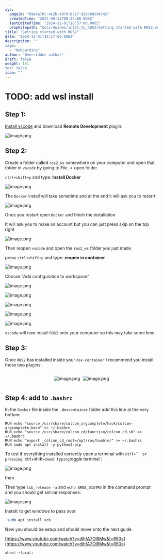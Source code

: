 ```yaml
---
sys:
  pageId: "89e0a78c-4e2b-4070-b327-d28cb0694742"
  createdTime: "2024-08-21T00:24:00.000Z"
  lastEditedTime: "2024-11-01T18:57:00.000Z"
  propFilepath: "docs/Guides/intro_to_ROS2/Getting started with ROS2.md"
title: "Getting started with ROS2"
date: "2024-11-01T18:57:00.000Z"
description: ""
tags:
  - "Onboarding"
author: "Overridden author"
draft: false
weight: 141
toc: false
icon: ""
---
```


# TODO: add wsl install

## Step 1:

[Install vscode](https://code.visualstudio.com/download) and download **Remote Development** plugin:

![image.png](https://prod-files-secure.s3.us-west-2.amazonaws.com/d518164a-d88e-44d1-a4ee-3adb3bd8bce0/efb52993-1881-4a40-b95e-6f020334f022/image.png?X-Amz-Algorithm=AWS4-HMAC-SHA256&X-Amz-Content-Sha256=UNSIGNED-PAYLOAD&X-Amz-Credential=ASIAZI2LB466YE6SC7U4%2F20250203%2Fus-west-2%2Fs3%2Faws4_request&X-Amz-Date=20250203T220710Z&X-Amz-Expires=3600&X-Amz-Security-Token=IQoJb3JpZ2luX2VjEAYaCXVzLXdlc3QtMiJIMEYCIQDQKFdFbTnDN2lhtL%2FaSkxtoJ57LDeQr%2BFOVA2Ngvz%2FmAIhAMJwkr2uDKyABAVGb1xRSV2wpwEcUNK0cJ%2FiuWCrd1KfKv8DCB8QABoMNjM3NDIzMTgzODA1IgxCWho2lL0qTSvPuCcq3AOJ7%2BWhaFJenbBqPbZDK7odvv77fTJIZwWS%2B1k5UlKSVk3Lwmuh83RHR6mnym%2BbJ1l8zeN7ZrpJ2IDPSo%2FSc8tW8FPdbNrvR17HzGApNd7aJ8WO3VObTWlcgrMBKiAiGflzv7oVEfwq6SCQSCH13iWAFyZwDW51LHKIifeXH6h0l4sIBMCSloIu0NiVUnh7YgT8v%2Bu5WkNTsRWjqP%2FRskwio3cN5zaXgOFqqeaogX64FElPYHc4vqoRUnOQAnxy%2BeLrWDjZvQg2uxjFXcktnBnQGVtlSB6mW0sC7n1%2BDxpaijI165UbAahJI6ym%2F3tEENK5EnH0ABxcLAisSGVix3qdeRmeuFiY5iLswlKesTM%2FLBNvRrtLPH3ZphcFDPPgCxjqxwYWM6MvmAzQj7l%2BTZJq5G7bEtWnp4%2ByZ%2FUP27YWaXRWMwQU928yR7L%2BKJg0E6MzhUKe381JY97MvvrJcX8hoA9TkH6AzOD71Le5hS8ev5PFRCCRELdyyEMo92QALRd8b5inh18zgXyqN99Z3RQB%2BGfmmfzMaddq7TOwqzHZe2JdVNCQ9SNQZZnnT22QdElUhR20V7UOiSiR0BPQTaeN0Ko7L4O078WMJPHDP7wbhVw8akRMpy5Qwe3k%2BzCB%2BYS9BjqkARucsyQKQdq9QcrA%2BTUmDI50is8fOFFTzCYoayzyWxRsmgyxwYbUDU13eMLHTQvYqOzk7sygH0FbLqU6WEb5uGO5HwEEOz4xYBPibElMQstPr9Lt%2BbSlLM98Vax51f8hfyrn%2FTA6QR2Pcl4tgydH0lUX4jhFEXmrg%2FeNKqsYwAWNZWv7nmz5sPynnFXtNM386dHTL7%2Fssy%2FmLsSZtYBTRWsDxY94&X-Amz-Signature=6db6421f4fa5de6c1e15955bbbee04e3db0b18e028689a88a3bac9dd8cb3893f&X-Amz-SignedHeaders=host&x-id=GetObject)

## Step 2:

Create a folder called `ros2_ws` somewhere on your computer and open that folder in `vscode` by going to File → open folder 

`ctrl+shift+p` and type: **Install Docker**

![image.png](https://prod-files-secure.s3.us-west-2.amazonaws.com/d518164a-d88e-44d1-a4ee-3adb3bd8bce0/2269dc0e-1cd5-47ff-bceb-c04ad9b2eab0/image.png?X-Amz-Algorithm=AWS4-HMAC-SHA256&X-Amz-Content-Sha256=UNSIGNED-PAYLOAD&X-Amz-Credential=ASIAZI2LB466YE6SC7U4%2F20250203%2Fus-west-2%2Fs3%2Faws4_request&X-Amz-Date=20250203T220710Z&X-Amz-Expires=3600&X-Amz-Security-Token=IQoJb3JpZ2luX2VjEAYaCXVzLXdlc3QtMiJIMEYCIQDQKFdFbTnDN2lhtL%2FaSkxtoJ57LDeQr%2BFOVA2Ngvz%2FmAIhAMJwkr2uDKyABAVGb1xRSV2wpwEcUNK0cJ%2FiuWCrd1KfKv8DCB8QABoMNjM3NDIzMTgzODA1IgxCWho2lL0qTSvPuCcq3AOJ7%2BWhaFJenbBqPbZDK7odvv77fTJIZwWS%2B1k5UlKSVk3Lwmuh83RHR6mnym%2BbJ1l8zeN7ZrpJ2IDPSo%2FSc8tW8FPdbNrvR17HzGApNd7aJ8WO3VObTWlcgrMBKiAiGflzv7oVEfwq6SCQSCH13iWAFyZwDW51LHKIifeXH6h0l4sIBMCSloIu0NiVUnh7YgT8v%2Bu5WkNTsRWjqP%2FRskwio3cN5zaXgOFqqeaogX64FElPYHc4vqoRUnOQAnxy%2BeLrWDjZvQg2uxjFXcktnBnQGVtlSB6mW0sC7n1%2BDxpaijI165UbAahJI6ym%2F3tEENK5EnH0ABxcLAisSGVix3qdeRmeuFiY5iLswlKesTM%2FLBNvRrtLPH3ZphcFDPPgCxjqxwYWM6MvmAzQj7l%2BTZJq5G7bEtWnp4%2ByZ%2FUP27YWaXRWMwQU928yR7L%2BKJg0E6MzhUKe381JY97MvvrJcX8hoA9TkH6AzOD71Le5hS8ev5PFRCCRELdyyEMo92QALRd8b5inh18zgXyqN99Z3RQB%2BGfmmfzMaddq7TOwqzHZe2JdVNCQ9SNQZZnnT22QdElUhR20V7UOiSiR0BPQTaeN0Ko7L4O078WMJPHDP7wbhVw8akRMpy5Qwe3k%2BzCB%2BYS9BjqkARucsyQKQdq9QcrA%2BTUmDI50is8fOFFTzCYoayzyWxRsmgyxwYbUDU13eMLHTQvYqOzk7sygH0FbLqU6WEb5uGO5HwEEOz4xYBPibElMQstPr9Lt%2BbSlLM98Vax51f8hfyrn%2FTA6QR2Pcl4tgydH0lUX4jhFEXmrg%2FeNKqsYwAWNZWv7nmz5sPynnFXtNM386dHTL7%2Fssy%2FmLsSZtYBTRWsDxY94&X-Amz-Signature=19071e7e2b8dd9981bc44b5b12914b7bc85c244504f90be3ed6ddc0a1ed9acd0&X-Amz-SignedHeaders=host&x-id=GetObject)

The `Docker` install will take sometime and at the end it will ask you to restart

![image.png](https://prod-files-secure.s3.us-west-2.amazonaws.com/d518164a-d88e-44d1-a4ee-3adb3bd8bce0/ed233f78-be33-4b1f-b89c-9c346c0e961e/image.png?X-Amz-Algorithm=AWS4-HMAC-SHA256&X-Amz-Content-Sha256=UNSIGNED-PAYLOAD&X-Amz-Credential=ASIAZI2LB466YE6SC7U4%2F20250203%2Fus-west-2%2Fs3%2Faws4_request&X-Amz-Date=20250203T220710Z&X-Amz-Expires=3600&X-Amz-Security-Token=IQoJb3JpZ2luX2VjEAYaCXVzLXdlc3QtMiJIMEYCIQDQKFdFbTnDN2lhtL%2FaSkxtoJ57LDeQr%2BFOVA2Ngvz%2FmAIhAMJwkr2uDKyABAVGb1xRSV2wpwEcUNK0cJ%2FiuWCrd1KfKv8DCB8QABoMNjM3NDIzMTgzODA1IgxCWho2lL0qTSvPuCcq3AOJ7%2BWhaFJenbBqPbZDK7odvv77fTJIZwWS%2B1k5UlKSVk3Lwmuh83RHR6mnym%2BbJ1l8zeN7ZrpJ2IDPSo%2FSc8tW8FPdbNrvR17HzGApNd7aJ8WO3VObTWlcgrMBKiAiGflzv7oVEfwq6SCQSCH13iWAFyZwDW51LHKIifeXH6h0l4sIBMCSloIu0NiVUnh7YgT8v%2Bu5WkNTsRWjqP%2FRskwio3cN5zaXgOFqqeaogX64FElPYHc4vqoRUnOQAnxy%2BeLrWDjZvQg2uxjFXcktnBnQGVtlSB6mW0sC7n1%2BDxpaijI165UbAahJI6ym%2F3tEENK5EnH0ABxcLAisSGVix3qdeRmeuFiY5iLswlKesTM%2FLBNvRrtLPH3ZphcFDPPgCxjqxwYWM6MvmAzQj7l%2BTZJq5G7bEtWnp4%2ByZ%2FUP27YWaXRWMwQU928yR7L%2BKJg0E6MzhUKe381JY97MvvrJcX8hoA9TkH6AzOD71Le5hS8ev5PFRCCRELdyyEMo92QALRd8b5inh18zgXyqN99Z3RQB%2BGfmmfzMaddq7TOwqzHZe2JdVNCQ9SNQZZnnT22QdElUhR20V7UOiSiR0BPQTaeN0Ko7L4O078WMJPHDP7wbhVw8akRMpy5Qwe3k%2BzCB%2BYS9BjqkARucsyQKQdq9QcrA%2BTUmDI50is8fOFFTzCYoayzyWxRsmgyxwYbUDU13eMLHTQvYqOzk7sygH0FbLqU6WEb5uGO5HwEEOz4xYBPibElMQstPr9Lt%2BbSlLM98Vax51f8hfyrn%2FTA6QR2Pcl4tgydH0lUX4jhFEXmrg%2FeNKqsYwAWNZWv7nmz5sPynnFXtNM386dHTL7%2Fssy%2FmLsSZtYBTRWsDxY94&X-Amz-Signature=58e505410880321da464750fb3b57f6e9157e81000f335137f2400fb9463c488&X-Amz-SignedHeaders=host&x-id=GetObject)

Once you restart open `Docker` and finish the installation

It will ask you to make an account but you can just press skip on the top right

![image.png](https://prod-files-secure.s3.us-west-2.amazonaws.com/d518164a-d88e-44d1-a4ee-3adb3bd8bce0/21010ad9-1659-4fd9-9f59-9932a09b2a3d/image.png?X-Amz-Algorithm=AWS4-HMAC-SHA256&X-Amz-Content-Sha256=UNSIGNED-PAYLOAD&X-Amz-Credential=ASIAZI2LB466YE6SC7U4%2F20250203%2Fus-west-2%2Fs3%2Faws4_request&X-Amz-Date=20250203T220710Z&X-Amz-Expires=3600&X-Amz-Security-Token=IQoJb3JpZ2luX2VjEAYaCXVzLXdlc3QtMiJIMEYCIQDQKFdFbTnDN2lhtL%2FaSkxtoJ57LDeQr%2BFOVA2Ngvz%2FmAIhAMJwkr2uDKyABAVGb1xRSV2wpwEcUNK0cJ%2FiuWCrd1KfKv8DCB8QABoMNjM3NDIzMTgzODA1IgxCWho2lL0qTSvPuCcq3AOJ7%2BWhaFJenbBqPbZDK7odvv77fTJIZwWS%2B1k5UlKSVk3Lwmuh83RHR6mnym%2BbJ1l8zeN7ZrpJ2IDPSo%2FSc8tW8FPdbNrvR17HzGApNd7aJ8WO3VObTWlcgrMBKiAiGflzv7oVEfwq6SCQSCH13iWAFyZwDW51LHKIifeXH6h0l4sIBMCSloIu0NiVUnh7YgT8v%2Bu5WkNTsRWjqP%2FRskwio3cN5zaXgOFqqeaogX64FElPYHc4vqoRUnOQAnxy%2BeLrWDjZvQg2uxjFXcktnBnQGVtlSB6mW0sC7n1%2BDxpaijI165UbAahJI6ym%2F3tEENK5EnH0ABxcLAisSGVix3qdeRmeuFiY5iLswlKesTM%2FLBNvRrtLPH3ZphcFDPPgCxjqxwYWM6MvmAzQj7l%2BTZJq5G7bEtWnp4%2ByZ%2FUP27YWaXRWMwQU928yR7L%2BKJg0E6MzhUKe381JY97MvvrJcX8hoA9TkH6AzOD71Le5hS8ev5PFRCCRELdyyEMo92QALRd8b5inh18zgXyqN99Z3RQB%2BGfmmfzMaddq7TOwqzHZe2JdVNCQ9SNQZZnnT22QdElUhR20V7UOiSiR0BPQTaeN0Ko7L4O078WMJPHDP7wbhVw8akRMpy5Qwe3k%2BzCB%2BYS9BjqkARucsyQKQdq9QcrA%2BTUmDI50is8fOFFTzCYoayzyWxRsmgyxwYbUDU13eMLHTQvYqOzk7sygH0FbLqU6WEb5uGO5HwEEOz4xYBPibElMQstPr9Lt%2BbSlLM98Vax51f8hfyrn%2FTA6QR2Pcl4tgydH0lUX4jhFEXmrg%2FeNKqsYwAWNZWv7nmz5sPynnFXtNM386dHTL7%2Fssy%2FmLsSZtYBTRWsDxY94&X-Amz-Signature=046a807578e71b433877c2e8cc8ae7a7d06603af533edaa90da82b6b5e4b83a9&X-Amz-SignedHeaders=host&x-id=GetObject)

Then reopen `vscode` and open the `ros2_ws` folder you just made

press `ctrl+shift+p` and type: **reopen in container**

![image.png](https://prod-files-secure.s3.us-west-2.amazonaws.com/d518164a-d88e-44d1-a4ee-3adb3bd8bce0/4e93b8c2-41ad-488c-8095-c74205196118/image.png?X-Amz-Algorithm=AWS4-HMAC-SHA256&X-Amz-Content-Sha256=UNSIGNED-PAYLOAD&X-Amz-Credential=ASIAZI2LB466YE6SC7U4%2F20250203%2Fus-west-2%2Fs3%2Faws4_request&X-Amz-Date=20250203T220710Z&X-Amz-Expires=3600&X-Amz-Security-Token=IQoJb3JpZ2luX2VjEAYaCXVzLXdlc3QtMiJIMEYCIQDQKFdFbTnDN2lhtL%2FaSkxtoJ57LDeQr%2BFOVA2Ngvz%2FmAIhAMJwkr2uDKyABAVGb1xRSV2wpwEcUNK0cJ%2FiuWCrd1KfKv8DCB8QABoMNjM3NDIzMTgzODA1IgxCWho2lL0qTSvPuCcq3AOJ7%2BWhaFJenbBqPbZDK7odvv77fTJIZwWS%2B1k5UlKSVk3Lwmuh83RHR6mnym%2BbJ1l8zeN7ZrpJ2IDPSo%2FSc8tW8FPdbNrvR17HzGApNd7aJ8WO3VObTWlcgrMBKiAiGflzv7oVEfwq6SCQSCH13iWAFyZwDW51LHKIifeXH6h0l4sIBMCSloIu0NiVUnh7YgT8v%2Bu5WkNTsRWjqP%2FRskwio3cN5zaXgOFqqeaogX64FElPYHc4vqoRUnOQAnxy%2BeLrWDjZvQg2uxjFXcktnBnQGVtlSB6mW0sC7n1%2BDxpaijI165UbAahJI6ym%2F3tEENK5EnH0ABxcLAisSGVix3qdeRmeuFiY5iLswlKesTM%2FLBNvRrtLPH3ZphcFDPPgCxjqxwYWM6MvmAzQj7l%2BTZJq5G7bEtWnp4%2ByZ%2FUP27YWaXRWMwQU928yR7L%2BKJg0E6MzhUKe381JY97MvvrJcX8hoA9TkH6AzOD71Le5hS8ev5PFRCCRELdyyEMo92QALRd8b5inh18zgXyqN99Z3RQB%2BGfmmfzMaddq7TOwqzHZe2JdVNCQ9SNQZZnnT22QdElUhR20V7UOiSiR0BPQTaeN0Ko7L4O078WMJPHDP7wbhVw8akRMpy5Qwe3k%2BzCB%2BYS9BjqkARucsyQKQdq9QcrA%2BTUmDI50is8fOFFTzCYoayzyWxRsmgyxwYbUDU13eMLHTQvYqOzk7sygH0FbLqU6WEb5uGO5HwEEOz4xYBPibElMQstPr9Lt%2BbSlLM98Vax51f8hfyrn%2FTA6QR2Pcl4tgydH0lUX4jhFEXmrg%2FeNKqsYwAWNZWv7nmz5sPynnFXtNM386dHTL7%2Fssy%2FmLsSZtYBTRWsDxY94&X-Amz-Signature=ff30f8729160f6f6aa1ea5884de3d1fcaf30663f67681ce1f59d4f8c49732e23&X-Amz-SignedHeaders=host&x-id=GetObject)

Choose “Add configuration to workspace”

![image.png](https://prod-files-secure.s3.us-west-2.amazonaws.com/d518164a-d88e-44d1-a4ee-3adb3bd8bce0/9560b282-5060-4989-ba37-97e7b2c22476/image.png?X-Amz-Algorithm=AWS4-HMAC-SHA256&X-Amz-Content-Sha256=UNSIGNED-PAYLOAD&X-Amz-Credential=ASIAZI2LB466YE6SC7U4%2F20250203%2Fus-west-2%2Fs3%2Faws4_request&X-Amz-Date=20250203T220710Z&X-Amz-Expires=3600&X-Amz-Security-Token=IQoJb3JpZ2luX2VjEAYaCXVzLXdlc3QtMiJIMEYCIQDQKFdFbTnDN2lhtL%2FaSkxtoJ57LDeQr%2BFOVA2Ngvz%2FmAIhAMJwkr2uDKyABAVGb1xRSV2wpwEcUNK0cJ%2FiuWCrd1KfKv8DCB8QABoMNjM3NDIzMTgzODA1IgxCWho2lL0qTSvPuCcq3AOJ7%2BWhaFJenbBqPbZDK7odvv77fTJIZwWS%2B1k5UlKSVk3Lwmuh83RHR6mnym%2BbJ1l8zeN7ZrpJ2IDPSo%2FSc8tW8FPdbNrvR17HzGApNd7aJ8WO3VObTWlcgrMBKiAiGflzv7oVEfwq6SCQSCH13iWAFyZwDW51LHKIifeXH6h0l4sIBMCSloIu0NiVUnh7YgT8v%2Bu5WkNTsRWjqP%2FRskwio3cN5zaXgOFqqeaogX64FElPYHc4vqoRUnOQAnxy%2BeLrWDjZvQg2uxjFXcktnBnQGVtlSB6mW0sC7n1%2BDxpaijI165UbAahJI6ym%2F3tEENK5EnH0ABxcLAisSGVix3qdeRmeuFiY5iLswlKesTM%2FLBNvRrtLPH3ZphcFDPPgCxjqxwYWM6MvmAzQj7l%2BTZJq5G7bEtWnp4%2ByZ%2FUP27YWaXRWMwQU928yR7L%2BKJg0E6MzhUKe381JY97MvvrJcX8hoA9TkH6AzOD71Le5hS8ev5PFRCCRELdyyEMo92QALRd8b5inh18zgXyqN99Z3RQB%2BGfmmfzMaddq7TOwqzHZe2JdVNCQ9SNQZZnnT22QdElUhR20V7UOiSiR0BPQTaeN0Ko7L4O078WMJPHDP7wbhVw8akRMpy5Qwe3k%2BzCB%2BYS9BjqkARucsyQKQdq9QcrA%2BTUmDI50is8fOFFTzCYoayzyWxRsmgyxwYbUDU13eMLHTQvYqOzk7sygH0FbLqU6WEb5uGO5HwEEOz4xYBPibElMQstPr9Lt%2BbSlLM98Vax51f8hfyrn%2FTA6QR2Pcl4tgydH0lUX4jhFEXmrg%2FeNKqsYwAWNZWv7nmz5sPynnFXtNM386dHTL7%2Fssy%2FmLsSZtYBTRWsDxY94&X-Amz-Signature=9406ebf2717d25818c654345003298e1e313d47b9e075cbb96b45cf1ccb29fdd&X-Amz-SignedHeaders=host&x-id=GetObject)

![image.png](https://prod-files-secure.s3.us-west-2.amazonaws.com/d518164a-d88e-44d1-a4ee-3adb3bd8bce0/2ee63f81-886b-48e8-a553-dc6e5eac99e4/image.png?X-Amz-Algorithm=AWS4-HMAC-SHA256&X-Amz-Content-Sha256=UNSIGNED-PAYLOAD&X-Amz-Credential=ASIAZI2LB466YE6SC7U4%2F20250203%2Fus-west-2%2Fs3%2Faws4_request&X-Amz-Date=20250203T220710Z&X-Amz-Expires=3600&X-Amz-Security-Token=IQoJb3JpZ2luX2VjEAYaCXVzLXdlc3QtMiJIMEYCIQDQKFdFbTnDN2lhtL%2FaSkxtoJ57LDeQr%2BFOVA2Ngvz%2FmAIhAMJwkr2uDKyABAVGb1xRSV2wpwEcUNK0cJ%2FiuWCrd1KfKv8DCB8QABoMNjM3NDIzMTgzODA1IgxCWho2lL0qTSvPuCcq3AOJ7%2BWhaFJenbBqPbZDK7odvv77fTJIZwWS%2B1k5UlKSVk3Lwmuh83RHR6mnym%2BbJ1l8zeN7ZrpJ2IDPSo%2FSc8tW8FPdbNrvR17HzGApNd7aJ8WO3VObTWlcgrMBKiAiGflzv7oVEfwq6SCQSCH13iWAFyZwDW51LHKIifeXH6h0l4sIBMCSloIu0NiVUnh7YgT8v%2Bu5WkNTsRWjqP%2FRskwio3cN5zaXgOFqqeaogX64FElPYHc4vqoRUnOQAnxy%2BeLrWDjZvQg2uxjFXcktnBnQGVtlSB6mW0sC7n1%2BDxpaijI165UbAahJI6ym%2F3tEENK5EnH0ABxcLAisSGVix3qdeRmeuFiY5iLswlKesTM%2FLBNvRrtLPH3ZphcFDPPgCxjqxwYWM6MvmAzQj7l%2BTZJq5G7bEtWnp4%2ByZ%2FUP27YWaXRWMwQU928yR7L%2BKJg0E6MzhUKe381JY97MvvrJcX8hoA9TkH6AzOD71Le5hS8ev5PFRCCRELdyyEMo92QALRd8b5inh18zgXyqN99Z3RQB%2BGfmmfzMaddq7TOwqzHZe2JdVNCQ9SNQZZnnT22QdElUhR20V7UOiSiR0BPQTaeN0Ko7L4O078WMJPHDP7wbhVw8akRMpy5Qwe3k%2BzCB%2BYS9BjqkARucsyQKQdq9QcrA%2BTUmDI50is8fOFFTzCYoayzyWxRsmgyxwYbUDU13eMLHTQvYqOzk7sygH0FbLqU6WEb5uGO5HwEEOz4xYBPibElMQstPr9Lt%2BbSlLM98Vax51f8hfyrn%2FTA6QR2Pcl4tgydH0lUX4jhFEXmrg%2FeNKqsYwAWNZWv7nmz5sPynnFXtNM386dHTL7%2Fssy%2FmLsSZtYBTRWsDxY94&X-Amz-Signature=57099f39cf41ee2c04f92178eb9587fedfa45418bb99616107cdd338933bfdab&X-Amz-SignedHeaders=host&x-id=GetObject)

![image.png](https://prod-files-secure.s3.us-west-2.amazonaws.com/d518164a-d88e-44d1-a4ee-3adb3bd8bce0/ae1580b2-b048-407e-aed9-b584224a7a04/image.png?X-Amz-Algorithm=AWS4-HMAC-SHA256&X-Amz-Content-Sha256=UNSIGNED-PAYLOAD&X-Amz-Credential=ASIAZI2LB466YE6SC7U4%2F20250203%2Fus-west-2%2Fs3%2Faws4_request&X-Amz-Date=20250203T220710Z&X-Amz-Expires=3600&X-Amz-Security-Token=IQoJb3JpZ2luX2VjEAYaCXVzLXdlc3QtMiJIMEYCIQDQKFdFbTnDN2lhtL%2FaSkxtoJ57LDeQr%2BFOVA2Ngvz%2FmAIhAMJwkr2uDKyABAVGb1xRSV2wpwEcUNK0cJ%2FiuWCrd1KfKv8DCB8QABoMNjM3NDIzMTgzODA1IgxCWho2lL0qTSvPuCcq3AOJ7%2BWhaFJenbBqPbZDK7odvv77fTJIZwWS%2B1k5UlKSVk3Lwmuh83RHR6mnym%2BbJ1l8zeN7ZrpJ2IDPSo%2FSc8tW8FPdbNrvR17HzGApNd7aJ8WO3VObTWlcgrMBKiAiGflzv7oVEfwq6SCQSCH13iWAFyZwDW51LHKIifeXH6h0l4sIBMCSloIu0NiVUnh7YgT8v%2Bu5WkNTsRWjqP%2FRskwio3cN5zaXgOFqqeaogX64FElPYHc4vqoRUnOQAnxy%2BeLrWDjZvQg2uxjFXcktnBnQGVtlSB6mW0sC7n1%2BDxpaijI165UbAahJI6ym%2F3tEENK5EnH0ABxcLAisSGVix3qdeRmeuFiY5iLswlKesTM%2FLBNvRrtLPH3ZphcFDPPgCxjqxwYWM6MvmAzQj7l%2BTZJq5G7bEtWnp4%2ByZ%2FUP27YWaXRWMwQU928yR7L%2BKJg0E6MzhUKe381JY97MvvrJcX8hoA9TkH6AzOD71Le5hS8ev5PFRCCRELdyyEMo92QALRd8b5inh18zgXyqN99Z3RQB%2BGfmmfzMaddq7TOwqzHZe2JdVNCQ9SNQZZnnT22QdElUhR20V7UOiSiR0BPQTaeN0Ko7L4O078WMJPHDP7wbhVw8akRMpy5Qwe3k%2BzCB%2BYS9BjqkARucsyQKQdq9QcrA%2BTUmDI50is8fOFFTzCYoayzyWxRsmgyxwYbUDU13eMLHTQvYqOzk7sygH0FbLqU6WEb5uGO5HwEEOz4xYBPibElMQstPr9Lt%2BbSlLM98Vax51f8hfyrn%2FTA6QR2Pcl4tgydH0lUX4jhFEXmrg%2FeNKqsYwAWNZWv7nmz5sPynnFXtNM386dHTL7%2Fssy%2FmLsSZtYBTRWsDxY94&X-Amz-Signature=77454634cf52bfeaccf2bf4664a5bd089850eadde8a3ecec8658c03073395a33&X-Amz-SignedHeaders=host&x-id=GetObject)

![image.png](https://prod-files-secure.s3.us-west-2.amazonaws.com/d518164a-d88e-44d1-a4ee-3adb3bd8bce0/53255b28-f75e-430f-b9e3-c0ac8577e42b/image.png?X-Amz-Algorithm=AWS4-HMAC-SHA256&X-Amz-Content-Sha256=UNSIGNED-PAYLOAD&X-Amz-Credential=ASIAZI2LB466YE6SC7U4%2F20250203%2Fus-west-2%2Fs3%2Faws4_request&X-Amz-Date=20250203T220710Z&X-Amz-Expires=3600&X-Amz-Security-Token=IQoJb3JpZ2luX2VjEAYaCXVzLXdlc3QtMiJIMEYCIQDQKFdFbTnDN2lhtL%2FaSkxtoJ57LDeQr%2BFOVA2Ngvz%2FmAIhAMJwkr2uDKyABAVGb1xRSV2wpwEcUNK0cJ%2FiuWCrd1KfKv8DCB8QABoMNjM3NDIzMTgzODA1IgxCWho2lL0qTSvPuCcq3AOJ7%2BWhaFJenbBqPbZDK7odvv77fTJIZwWS%2B1k5UlKSVk3Lwmuh83RHR6mnym%2BbJ1l8zeN7ZrpJ2IDPSo%2FSc8tW8FPdbNrvR17HzGApNd7aJ8WO3VObTWlcgrMBKiAiGflzv7oVEfwq6SCQSCH13iWAFyZwDW51LHKIifeXH6h0l4sIBMCSloIu0NiVUnh7YgT8v%2Bu5WkNTsRWjqP%2FRskwio3cN5zaXgOFqqeaogX64FElPYHc4vqoRUnOQAnxy%2BeLrWDjZvQg2uxjFXcktnBnQGVtlSB6mW0sC7n1%2BDxpaijI165UbAahJI6ym%2F3tEENK5EnH0ABxcLAisSGVix3qdeRmeuFiY5iLswlKesTM%2FLBNvRrtLPH3ZphcFDPPgCxjqxwYWM6MvmAzQj7l%2BTZJq5G7bEtWnp4%2ByZ%2FUP27YWaXRWMwQU928yR7L%2BKJg0E6MzhUKe381JY97MvvrJcX8hoA9TkH6AzOD71Le5hS8ev5PFRCCRELdyyEMo92QALRd8b5inh18zgXyqN99Z3RQB%2BGfmmfzMaddq7TOwqzHZe2JdVNCQ9SNQZZnnT22QdElUhR20V7UOiSiR0BPQTaeN0Ko7L4O078WMJPHDP7wbhVw8akRMpy5Qwe3k%2BzCB%2BYS9BjqkARucsyQKQdq9QcrA%2BTUmDI50is8fOFFTzCYoayzyWxRsmgyxwYbUDU13eMLHTQvYqOzk7sygH0FbLqU6WEb5uGO5HwEEOz4xYBPibElMQstPr9Lt%2BbSlLM98Vax51f8hfyrn%2FTA6QR2Pcl4tgydH0lUX4jhFEXmrg%2FeNKqsYwAWNZWv7nmz5sPynnFXtNM386dHTL7%2Fssy%2FmLsSZtYBTRWsDxY94&X-Amz-Signature=503d1672137b7aa5e68dc206bffa40338108b6d3e949be43f61df7fdb9b6c8de&X-Amz-SignedHeaders=host&x-id=GetObject)

![image.png](https://prod-files-secure.s3.us-west-2.amazonaws.com/d518164a-d88e-44d1-a4ee-3adb3bd8bce0/7c562767-5af9-4ffb-97d1-327bcdf4ee00/image.png?X-Amz-Algorithm=AWS4-HMAC-SHA256&X-Amz-Content-Sha256=UNSIGNED-PAYLOAD&X-Amz-Credential=ASIAZI2LB466YE6SC7U4%2F20250203%2Fus-west-2%2Fs3%2Faws4_request&X-Amz-Date=20250203T220710Z&X-Amz-Expires=3600&X-Amz-Security-Token=IQoJb3JpZ2luX2VjEAYaCXVzLXdlc3QtMiJIMEYCIQDQKFdFbTnDN2lhtL%2FaSkxtoJ57LDeQr%2BFOVA2Ngvz%2FmAIhAMJwkr2uDKyABAVGb1xRSV2wpwEcUNK0cJ%2FiuWCrd1KfKv8DCB8QABoMNjM3NDIzMTgzODA1IgxCWho2lL0qTSvPuCcq3AOJ7%2BWhaFJenbBqPbZDK7odvv77fTJIZwWS%2B1k5UlKSVk3Lwmuh83RHR6mnym%2BbJ1l8zeN7ZrpJ2IDPSo%2FSc8tW8FPdbNrvR17HzGApNd7aJ8WO3VObTWlcgrMBKiAiGflzv7oVEfwq6SCQSCH13iWAFyZwDW51LHKIifeXH6h0l4sIBMCSloIu0NiVUnh7YgT8v%2Bu5WkNTsRWjqP%2FRskwio3cN5zaXgOFqqeaogX64FElPYHc4vqoRUnOQAnxy%2BeLrWDjZvQg2uxjFXcktnBnQGVtlSB6mW0sC7n1%2BDxpaijI165UbAahJI6ym%2F3tEENK5EnH0ABxcLAisSGVix3qdeRmeuFiY5iLswlKesTM%2FLBNvRrtLPH3ZphcFDPPgCxjqxwYWM6MvmAzQj7l%2BTZJq5G7bEtWnp4%2ByZ%2FUP27YWaXRWMwQU928yR7L%2BKJg0E6MzhUKe381JY97MvvrJcX8hoA9TkH6AzOD71Le5hS8ev5PFRCCRELdyyEMo92QALRd8b5inh18zgXyqN99Z3RQB%2BGfmmfzMaddq7TOwqzHZe2JdVNCQ9SNQZZnnT22QdElUhR20V7UOiSiR0BPQTaeN0Ko7L4O078WMJPHDP7wbhVw8akRMpy5Qwe3k%2BzCB%2BYS9BjqkARucsyQKQdq9QcrA%2BTUmDI50is8fOFFTzCYoayzyWxRsmgyxwYbUDU13eMLHTQvYqOzk7sygH0FbLqU6WEb5uGO5HwEEOz4xYBPibElMQstPr9Lt%2BbSlLM98Vax51f8hfyrn%2FTA6QR2Pcl4tgydH0lUX4jhFEXmrg%2FeNKqsYwAWNZWv7nmz5sPynnFXtNM386dHTL7%2Fssy%2FmLsSZtYBTRWsDxY94&X-Amz-Signature=9c0cebfd4a0a9945ffbe489dac8b7854d7354140d32701ebb9bfa18b195e34a2&X-Amz-SignedHeaders=host&x-id=GetObject)

`vscode` will now install `ROS2` onto your computer so this may take some time.

## Step 3:

Once `ROS2` has installed inside your `dev-container` I recommend you install these two plugins:

<div style="display: flex;flex-direction: row; column-gap:10px; max-width: 630px;justify-content: center;">
<div>

![image.png](https://prod-files-secure.s3.us-west-2.amazonaws.com/d518164a-d88e-44d1-a4ee-3adb3bd8bce0/3fc3d550-5a54-4ba1-ba6b-faa01cdb7369/image.png?X-Amz-Algorithm=AWS4-HMAC-SHA256&X-Amz-Content-Sha256=UNSIGNED-PAYLOAD&X-Amz-Credential=ASIAZI2LB466RRM2GZXQ%2F20250203%2Fus-west-2%2Fs3%2Faws4_request&X-Amz-Date=20250203T220711Z&X-Amz-Expires=3600&X-Amz-Security-Token=IQoJb3JpZ2luX2VjEAYaCXVzLXdlc3QtMiJHMEUCIQCkxFoJmt7AmmNKftAfuK7A9qtgak6zUDWj6Sl1D%2BAMEQIgWMViRePX8SLGkophmKt2Cc7odQP3uehUFJqFAESzwVcq%2FwMIHxAAGgw2Mzc0MjMxODM4MDUiDNyepegyXECcdGcnUSrcA%2Bqqk9C%2BDN6fUIUFNdobIC1UW0NWug9r1T8yCss4iytAzEKGXc8GUvnzn%2B2G6huuDASbaaBh5uyv%2Fyq7lqlMt%2BnWgFqzOPm6kbfR8MI0z%2B8HTxKlg1z9CmEUbBMj%2B6yrK6vijAzu%2BIrGH0hw0vdJQyOitEXNSfPgNOiKzBJa3M%2FukdABl21acbSjiLiImtmT7tSVHJwbylkm182UY1wJPvr9qjHmmYm9Y5p6GTfFC4k9BBVmZAmxYooIx%2FRv9J%2BYvS0RrQNmZeakOyimUSZGtEwHqwwouMJ3OgRF%2BZyW05wPHyoaMUME4g1XoAitwWmcUT4OBxKU1fsRGfsSADS20%2BhkGq0uV8gh9Q0btna4RY3H5kz1Hh1qUsSu5MmHmue0IGyb1xsW%2F0fphQg22T4ekneYOuT8iUwBzCitR%2BUCgCua3S1F7%2FKyOHFZyvaOGFUVYbDdb85UMX%2F28AFSWF02iLWjVJmX2bbnPFC5WhF8iVKSduNpxG3VhdlMtz5yflxBgOD387kowNYLzCnCO9BURT6ovwMrb09UU5lT810AeI0Id483pNO0YDhSfagQAym5yZ6GFmH5Od0%2FtkIFsZz3BXed7Ui3fJIM3bydPHazSqE0XpGL%2FwlCfe5pvnljMIn5hL0GOqUBP44uX6hcosaRa3YNDL2OvY%2FxmJpHfzwn%2BoPvpLJFsjKeHIUycahR7Q2NlYb1er%2F%2FqKT4CFmoime%2B%2BV01awGyeEDWOCFljACNaZVfW2PSd38gNTz2C%2F748EtG%2BJuCq5RZ95kkn674skQbJz5IjdjAOUYiAoZBcVXOF2FPdjZUIZu5hdf%2BhQbnrjEbuzGecIaS3HbCYuIPapEscwue5oQwDy3oKQTI&X-Amz-Signature=4e1eb0258d01558d4c53358f2dfd9680aecf54ea1f8968a305071e5936a33122&X-Amz-SignedHeaders=host&x-id=GetObject)

</div>
<div>

![image.png](https://prod-files-secure.s3.us-west-2.amazonaws.com/d518164a-d88e-44d1-a4ee-3adb3bd8bce0/d994cc66-13c2-4093-a5a3-f84cf4601a82/image.png?X-Amz-Algorithm=AWS4-HMAC-SHA256&X-Amz-Content-Sha256=UNSIGNED-PAYLOAD&X-Amz-Credential=ASIAZI2LB466ULEBTFLH%2F20250203%2Fus-west-2%2Fs3%2Faws4_request&X-Amz-Date=20250203T220711Z&X-Amz-Expires=3600&X-Amz-Security-Token=IQoJb3JpZ2luX2VjEAYaCXVzLXdlc3QtMiJHMEUCIDykjydFC7A8hfRCkY3fFDhUAkgPHPpL3dthYpNZgz69AiEApmTiFcYajH933dIao52lv1jJV2FHrXrS2Dx23MLeDLEq%2FwMIHxAAGgw2Mzc0MjMxODM4MDUiDMdyTXDfiHsH0nx6sircAyp1JK9VVVWnpEI%2F7OMImgiFZKkv2Uhy2EfiaS2Ep%2Fb5Rh5a%2BfjhsjrkuRu8Jw9WBwA62m%2FgBg7sfgCvCKMNBItUGiEMB5f68Z%2FJ3JTSrPGp%2BldTwPLV4Io%2Bh1%2BOzUBdgFuWXwADLZim3aiKk%2BDItGyZZCIgI4wyh%2BBlRf%2FGwGQNOZxLP5kgHNZr7lIXsKjR4O882nSfLzujvYkf0RncuG%2FAzj5dJa%2BNwhG1F1YY858etJ0ITNSuD5vw2lA1OudAkGPyqAUI7kzxW2QfY2PaWvKoMYd%2FTcYPhAwmzBgmbcSIzPByeyQ0G3sERcrRqY2LtOuLuHuLXnBC0P785zDgLcqQUnSoYpEDZdPf%2F6iNX%2B8wC82X%2BM%2FIlFfhhnaNl0Iv%2BxdFT8P4VNfRr8YC9xXQHXQm9yxA5F8J7IddVHVYmeKbF%2BEUmFxqg2Qp2JEYXgRrEjuCw8LkPiPJl3kfwHMw3qARDLyu1NqKvjpRV%2F3pa4JZEl6DdIU0H%2Fvk9pXz5Z%2FIcZrjVcW15%2FHdYEgzEQQvsozdyX4MB8VzGux4w7EH8prLhYYwq1iJsJa0%2B%2Blb1k7QDZsCxDGXkoExgmulF87XRvj8Yw4ueISqz0i6bBKON194VDF%2FY4iGHlg0L50TMLX5hL0GOqUBOMsbU%2Fq1ruBEZh6imcKcpw6wOMVYy5D9ir2rFEDbfQi9%2FZ4TnwQKroc1CxdEatYdfB1VTzIPL%2Fq0rXzh%2B7L9eC14jaLWquMNNUjTrGqhnVU6emWqbJw13l%2Bo7FFpds3RvMA1iJ%2BPkucufkKRKECVofQGUYEvOjCG4Iwee8KZ1SZk9NwROOtojBE7Fnqs0wrYF721tCRQWdI%2Bov04lP%2FfYlwFKRYM&X-Amz-Signature=10fc0a705ddf523dcd5547d46851f974b433cfb25d2d6689422c3627f6953597&X-Amz-SignedHeaders=host&x-id=GetObject)

</div>
</div>

## Step 4: add to `.bashrc`

In the `Docker` file inside the `.devcontainer` folder add this line at the very bottom: 

```docker
RUN echo "source /usr/share/colcon_argcomplete/hook/colcon-argcomplete.bash" >> ~/.bashrc
RUN echo "source /usr/share/colcon_cd/function/colcon_cd.sh" >> ~/.bashrc
RUN echo "export _colcon_cd_root=/opt/ros/humble/" >> ~/.bashrc
RUN sudo apt install -y python3-pip 
```

To test if everything installed correctly open a terminal with `ctrl+`` or pressing `ctrl+shift+p` and typing `toggle terminal`:

![image.png](https://prod-files-secure.s3.us-west-2.amazonaws.com/d518164a-d88e-44d1-a4ee-3adb3bd8bce0/6a4943d8-b04e-4c02-9a58-775f3384d1a5/image.png?X-Amz-Algorithm=AWS4-HMAC-SHA256&X-Amz-Content-Sha256=UNSIGNED-PAYLOAD&X-Amz-Credential=ASIAZI2LB466YE6SC7U4%2F20250203%2Fus-west-2%2Fs3%2Faws4_request&X-Amz-Date=20250203T220710Z&X-Amz-Expires=3600&X-Amz-Security-Token=IQoJb3JpZ2luX2VjEAYaCXVzLXdlc3QtMiJIMEYCIQDQKFdFbTnDN2lhtL%2FaSkxtoJ57LDeQr%2BFOVA2Ngvz%2FmAIhAMJwkr2uDKyABAVGb1xRSV2wpwEcUNK0cJ%2FiuWCrd1KfKv8DCB8QABoMNjM3NDIzMTgzODA1IgxCWho2lL0qTSvPuCcq3AOJ7%2BWhaFJenbBqPbZDK7odvv77fTJIZwWS%2B1k5UlKSVk3Lwmuh83RHR6mnym%2BbJ1l8zeN7ZrpJ2IDPSo%2FSc8tW8FPdbNrvR17HzGApNd7aJ8WO3VObTWlcgrMBKiAiGflzv7oVEfwq6SCQSCH13iWAFyZwDW51LHKIifeXH6h0l4sIBMCSloIu0NiVUnh7YgT8v%2Bu5WkNTsRWjqP%2FRskwio3cN5zaXgOFqqeaogX64FElPYHc4vqoRUnOQAnxy%2BeLrWDjZvQg2uxjFXcktnBnQGVtlSB6mW0sC7n1%2BDxpaijI165UbAahJI6ym%2F3tEENK5EnH0ABxcLAisSGVix3qdeRmeuFiY5iLswlKesTM%2FLBNvRrtLPH3ZphcFDPPgCxjqxwYWM6MvmAzQj7l%2BTZJq5G7bEtWnp4%2ByZ%2FUP27YWaXRWMwQU928yR7L%2BKJg0E6MzhUKe381JY97MvvrJcX8hoA9TkH6AzOD71Le5hS8ev5PFRCCRELdyyEMo92QALRd8b5inh18zgXyqN99Z3RQB%2BGfmmfzMaddq7TOwqzHZe2JdVNCQ9SNQZZnnT22QdElUhR20V7UOiSiR0BPQTaeN0Ko7L4O078WMJPHDP7wbhVw8akRMpy5Qwe3k%2BzCB%2BYS9BjqkARucsyQKQdq9QcrA%2BTUmDI50is8fOFFTzCYoayzyWxRsmgyxwYbUDU13eMLHTQvYqOzk7sygH0FbLqU6WEb5uGO5HwEEOz4xYBPibElMQstPr9Lt%2BbSlLM98Vax51f8hfyrn%2FTA6QR2Pcl4tgydH0lUX4jhFEXmrg%2FeNKqsYwAWNZWv7nmz5sPynnFXtNM386dHTL7%2Fssy%2FmLsSZtYBTRWsDxY94&X-Amz-Signature=d4326f79f9fce157935fbefa619d2f54e652a9e2ac561a19f5c513be17050b4c&X-Amz-SignedHeaders=host&x-id=GetObject)

then 

Then type `lsb_release -a` and `echo $ROS_DISTRO` in the command prompt and you should get similar responses:

![image.png](https://prod-files-secure.s3.us-west-2.amazonaws.com/d518164a-d88e-44d1-a4ee-3adb3bd8bce0/3e635dec-a805-4e85-8b9e-d000e5b71a4e/image.png?X-Amz-Algorithm=AWS4-HMAC-SHA256&X-Amz-Content-Sha256=UNSIGNED-PAYLOAD&X-Amz-Credential=ASIAZI2LB466YE6SC7U4%2F20250203%2Fus-west-2%2Fs3%2Faws4_request&X-Amz-Date=20250203T220710Z&X-Amz-Expires=3600&X-Amz-Security-Token=IQoJb3JpZ2luX2VjEAYaCXVzLXdlc3QtMiJIMEYCIQDQKFdFbTnDN2lhtL%2FaSkxtoJ57LDeQr%2BFOVA2Ngvz%2FmAIhAMJwkr2uDKyABAVGb1xRSV2wpwEcUNK0cJ%2FiuWCrd1KfKv8DCB8QABoMNjM3NDIzMTgzODA1IgxCWho2lL0qTSvPuCcq3AOJ7%2BWhaFJenbBqPbZDK7odvv77fTJIZwWS%2B1k5UlKSVk3Lwmuh83RHR6mnym%2BbJ1l8zeN7ZrpJ2IDPSo%2FSc8tW8FPdbNrvR17HzGApNd7aJ8WO3VObTWlcgrMBKiAiGflzv7oVEfwq6SCQSCH13iWAFyZwDW51LHKIifeXH6h0l4sIBMCSloIu0NiVUnh7YgT8v%2Bu5WkNTsRWjqP%2FRskwio3cN5zaXgOFqqeaogX64FElPYHc4vqoRUnOQAnxy%2BeLrWDjZvQg2uxjFXcktnBnQGVtlSB6mW0sC7n1%2BDxpaijI165UbAahJI6ym%2F3tEENK5EnH0ABxcLAisSGVix3qdeRmeuFiY5iLswlKesTM%2FLBNvRrtLPH3ZphcFDPPgCxjqxwYWM6MvmAzQj7l%2BTZJq5G7bEtWnp4%2ByZ%2FUP27YWaXRWMwQU928yR7L%2BKJg0E6MzhUKe381JY97MvvrJcX8hoA9TkH6AzOD71Le5hS8ev5PFRCCRELdyyEMo92QALRd8b5inh18zgXyqN99Z3RQB%2BGfmmfzMaddq7TOwqzHZe2JdVNCQ9SNQZZnnT22QdElUhR20V7UOiSiR0BPQTaeN0Ko7L4O078WMJPHDP7wbhVw8akRMpy5Qwe3k%2BzCB%2BYS9BjqkARucsyQKQdq9QcrA%2BTUmDI50is8fOFFTzCYoayzyWxRsmgyxwYbUDU13eMLHTQvYqOzk7sygH0FbLqU6WEb5uGO5HwEEOz4xYBPibElMQstPr9Lt%2BbSlLM98Vax51f8hfyrn%2FTA6QR2Pcl4tgydH0lUX4jhFEXmrg%2FeNKqsYwAWNZWv7nmz5sPynnFXtNM386dHTL7%2Fssy%2FmLsSZtYBTRWsDxY94&X-Amz-Signature=1178273d795ba018e1631ba540b5b8f13cc1ef0f253337fbaadc0bd8fe0c546b&X-Amz-SignedHeaders=host&x-id=GetObject)

Install:  to get windows to pass over

```bash
 sudo apt install xcb
```

Now you should be setup and should move onto the next guide 

[https://www.youtube.com/watch?v=dihfA7Ol6Mw&t=650s](https://www.youtube.com/watch?v=dihfA7Ol6Mw&t=650s)

```python
xhost +local:
```
